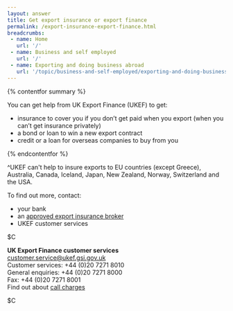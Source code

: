 ```yaml
---
layout: answer
title: Get export insurance or export finance
permalink: /export-insurance-export-finance.html
breadcrumbs:
 - name: Home
   url: '/'
 - name: Business and self employed
   url: '/'
 - name: Exporting and doing business abroad
   url: '/topic/business-and-self-employed/exporting-and-doing-business-abroad.html'
---
```

{% contentfor summary %}

You can get help from UK Export Finance (UKEF) to get:

- insurance to cover you if you don’t get paid when you export (when you can’t get insurance privately)
- a bond or loan to win a new export contract
- credit or a loan for overseas companies to buy from you

{% endcontentfor %}

^UKEF can't help to insure exports to EU countries (except Greece), Australia, Canada, Iceland, Japan, New Zealand, Norway, Switzerland and the USA.

To find out more, contact:

- your bank
- an [approved export insurance broker](/government/publications/uk-export-finance-insurance-list-of-approved-brokers/export-insurance-approved-brokers) 
- UKEF customer services

$C

**UK Export Finance customer services**   
<customer.service@ukef.gsi.gov.uk>   
Customer services: +44 (0)20 7271 8010   
General enquiries: +44 (0)20 7271 8000   
Fax: +44 (0)20 7271 8001  
Find out about [call charges](/call-charges) 

$C



